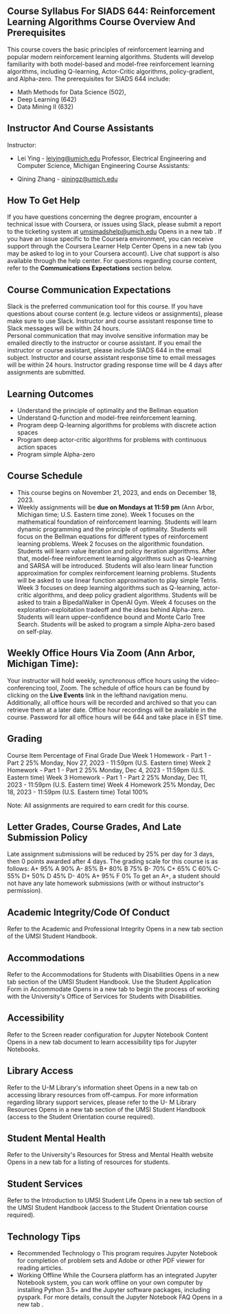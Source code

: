 ## Course Syllabus For SIADS 644: Reinforcement Learning Algorithms Course Overview And Prerequisites

This course covers the basic principles of reinforcement learning and popular modern reinforcement learning algorithms. Students will develop familiarity with both model-based and model-free reinforcement learning algorithms, including Q-learning, Actor-Critic algorithms, policy-gradient, and Alpha-zero. The prerequisites for SIADS 644 include:

- Math Methods for Data Science (502),
- Deep Learning (642)
- Data Mining II (632)

## Instructor And Course Assistants

Instructor:

- Lei Ying - leiying@umich.edu Professor, Electrical Engineering and Computer Science, Michigan Engineering Course Assistants:

- Qining Zhang - qiningz@umich.edu

## How To Get Help

If you have questions concerning the degree program, encounter a technical issue with Coursera, or issues using Slack, please submit a report to the ticketing system at umsimadshelp@umich.edu Opens in a new tab . If you have an issue specific to the Coursera environment, you can receive support through the Coursera Learner Help Center Opens in a new tab (you may be asked to log in to your Coursera account). Live chat support is also available through the help center. For questions regarding course content, refer to the **Communications Expectations** section below.

## Course Communication Expectations

Slack is the preferred communication tool for this course. If you have questions about course content (e.g. lecture videos or assignments), please make sure to use Slack. Instructor and course assistant response time to Slack messages will be within 24 hours.  
Personal communication that may involve sensitive information may be emailed directly to the instructor or course assistant. If you email the instructor or course assistant, please include SIADS 644 in the email subject. Instructor and course assistant response time to email messages will be within 24 hours. Instructor grading response time will be 4 days after assignments are submitted.

## Learning Outcomes

- Understand the principle of optimality and the Bellman equation
- Understand Q-function and model-free reinforcement learning.
- Program deep Q-learning algorithms for problems with discrete action spaces
- Program deep actor-critic algorithms for problems with continuous action spaces
- Program simple Alpha-zero

## Course Schedule

- This course begins on November 21, 2023, and ends on December 18, 2023.
- Weekly assignments will be **due on Mondays at 11:59 pm** (Ann Arbor, Michigan time; U.S. Eastern time zone). Week 1 focuses on the mathematical foundation of reinforcement learning. Students will learn dynamic programming and the principle of optimality. Students will focus on the Bellman equations for different types of reinforcement learning problems. Week 2 focuses on the algorithmic foundation. Students will learn value iteration and policy iteration algorithms. After that, model-free reinforcement learning algorithms such as Q-learning and SARSA will be introduced. Students will also learn linear function approximation for complex reinforcement learning problems. Students will be asked to use linear function approximation to play simple Tetris. Week 3 focuses on deep learning algorithms such as Q-learning, actor-critic algorithms, and deep policy gradient algorithms. Students will be asked to train a BipedalWalker in OpenAI Gym. Week 4 focuses on the exploration-exploitation tradeoff and the ideas behind Alpha-zero. Students will learn upper-confidence bound and Monte Carlo Tree Search. Students will be asked to program a simple Alpha-zero based on self-play.

## Weekly Office Hours Via Zoom (Ann Arbor, Michigan Time):

Your instructor will hold weekly, synchronous office hours using the video-conferencing tool, Zoom. The schedule of office hours can be found by clicking on the **Live Events** link in the lefthand navigation menu. Additionally, all office hours will be recorded and archived so that you can retrieve them at a later date. Office hour recordings will be available in the course. Password for all office hours will be 644 and take place in EST time.

## Grading

Course Item
Percentage of Final
Grade
Due
Week 1 Homework - Part 1 - Part 2
25%
Monday, Nov 27, 2023 - 11:59pm (U.S. Eastern time)
Week 2 Homework - Part 1 - Part 2
25%
Monday, Dec 4, 2023 - 11:59pm (U.S. Eastern time)
Week 3 Homework - Part 1 - Part 2
25%
Monday, Dec 11, 2023 - 11:59pm (U.S. Eastern time)
Week 4 Homework
25%
Monday, Dec 18, 2023 - 11:59pm (U.S. Eastern time)
Total
100%

Note: All assignments are required to earn credit for this course.

## Letter Grades, Course Grades, And Late Submission Policy

Late assignment submissions will be reduced by 25% per day for 3 days, then 0 points awarded after 4 days. The grading scale for this course is as follows:
A+ 95% A 90% A- 85% B+ 80% B 75% B- 70% C+ 65% C 60% C- 55% D+ 50% D 45% D- 40% A+ 95% F 0%
To get an A+, a student should not have any late homework submissions (with or without instructor's permission).

## Academic Integrity/Code Of Conduct

Refer to the Academic and Professional Integrity Opens in a new tab section of the UMSI Student Handbook.

## Accommodations

Refer to the Accommodations for Students with Disabilities Opens in a new tab section of the UMSI Student Handbook. Use the Student Application Form in Accommodate Opens in a new tab to begin the process of working with the University's Office of Services for Students with Disabilities.

## Accessibility

Refer to the Screen reader configuration for Jupyter Notebook Content Opens in a new tab document to learn accessibility tips for Jupyter Notebooks.

## Library Access

Refer to the U-M Library's information sheet Opens in a new tab on accessing library resources from off-campus. For more information regarding library support services, please refer to the U- M Library Resources Opens in a new tab section of the UMSI Student Handbook (access to the Student Orientation course required).

## Student Mental Health

Refer to the University's Resources for Stress and Mental Health website Opens in a new tab for a listing of resources for students.

## Student Services

Refer to the Introduction to UMSI Student Life Opens in a new tab section of the UMSI Student Handbook (access to the Student Orientation course required).

## Technology Tips

- Recommended Technology o This program requires Jupyter Notebook for completion of problem sets and Adobe or other PDF viewer for reading articles.
- Working Offline While the Coursera platform has an integrated Jupyter Notebook system, you can work offline on your own computer by installing Python 3.5+ and the Jupyter software packages, including pyspark. For more details, consult the Jupyter Notebook FAQ Opens in a new tab .
